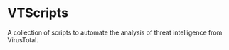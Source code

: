 # VTScripts
A collection of scripts to automate the analysis of threat intelligence from VirusTotal.
